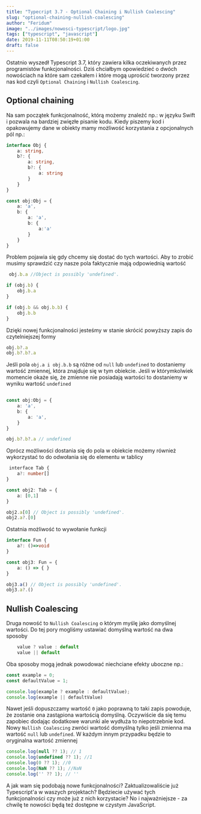 ```yaml
---
title: "Typecript 3.7 - Optional Chaining i Nullish Coalescing"
slug: "optional-chaining-nullish-coalescing"
author: "Feridum"
image: "../images/nowosci-typescript/logo.jpg"
tags: ["typescript", "javascript"]
date: 2019-11-11T08:50:19+01:00
draft: false
---
```


Ostatnio wyszedł Typescript 3.7, który zawiera kilka oczekiwanych przez programistów funkcjonalności. Dziś chciałbym opowiedzieć o dwóch nowościach na które sam czekałem i które mogą uprościć tworzony przez nas kod czyli `Optional Chaining` i `Nullish Coalescing`.

<!--more-->

## Optional chaining

Na sam początek funkcjonalność, którą możemy znaleźć np.: w języku Swift i pozwala na bardziej zwięzłe pisanie kodu. Kiedy piszemy kod i opakowujemy dane w obiekty mamy możliwość korzystania z opcjonalnych pól np.:

```ts
interface Obj {
    a: string,
    b?: {
        a: string,
        b?: {
            a: string
        }
    }
}

const obj:Obj = {
    a: 'a',
    b: {
        a: 'a',
        b: {
            a:'a'
        }
    }
}
```

Problem pojawia się gdy chcemy się dostać do tych wartości. Aby to zrobić musimy sprawdzić czy nasze pola faktycznie mają odpowiednią wartość

```ts
 obj.b.a //Object is possibly 'undefined'.

if (obj.b) {
    obj.b.a
}

if (obj.b && obj.b.b) {
    obj.b.b
}
```

Dzięki nowej funkcjonalności jesteśmy w stanie skrócić powyższy zapis do czytelniejszej formy

```ts
obj.b?.a
obj.b?.b?.a
```

Jeśli pola `obj.a i obj.b.b` są różne od `null` lub `undefined` to dostaniemy wartość zmiennej, która znajduje się w tym obiekcie. Jeśli w którymkolwiek momencie okaże się, że zmienne nie posiadają wartości to dostaniemy w wyniku wartość `undefined`

```ts
 
const obj:Obj = {
    a: 'a',
    b: {
        a: 'a',
    }
}

obj.b?.b?.a // undefined
```


Oprócz możliwości dostania się do pola w obiekcie możemy również wykorzystać to do odwołania się do elementu w tablicy

```ts
 interface Tab {
    a?: number[]
}

const obj2: Tab = {
    a: [0,1]
}

obj2.a[0] // Object is possibly 'undefined'.
obj2.a?.[0]

```

Ostatnia możliwość to wywołanie funkcji

```ts
interface Fun {
    a?: ()=>void
}

const obj3: Fun = {
    a: () => { }
}

obj3.a() // Object is possibly 'undefined'.
obj3.a?.()
```


## Nullish Coalescing

Druga nowość to `Nullish Coalescing` o którym myślę jako domyślnej wartości. Do tej pory mogliśmy ustawiać domyślną wartość na dwa sposoby 

```ts
    value ? value : default
    value || default
```

Oba sposoby mogą jednak powodować niechciane efekty uboczne np.:
```ts
const example = 0;
const defaultValue = 1;

console.log(example ? example : defaultValue);
console.log(example || defaultValue) 
```

Nawet jeśli dopuszczamy wartość `0` jako poprawną to taki zapis powoduje, że zostanie ona zastąpiona wartością domyślną. Oczywiście da się temu zapobiec dodając dodatkowe warunki ale wydłuża to niepotrzebnie kod. Nowy `Nullish Coalescing` zwróci wartość domyślną tylko jeśli zmienna ma wartość `null` lub `undefined`. W każdym innym przypadku będzie to oryginalna wartość zmiennej

```ts
console.log(null ?? 1); // 1
console.log(undefined ?? 1); //1
console.log(0 ?? 1); //0
console.log(NaN ?? 1); //NaN
console.log('' ?? 1); // ''

```


A jak wam się podobają nowe funkcjonalności? Zaktualizowaliście już Typescript'a w waszych projektach? Będziecie używać tych funkcjonalności czy może już z nich korzystacie? No i najważniejsze - za chwilę te nowości będą też dostępne w czystym JavaScript.

